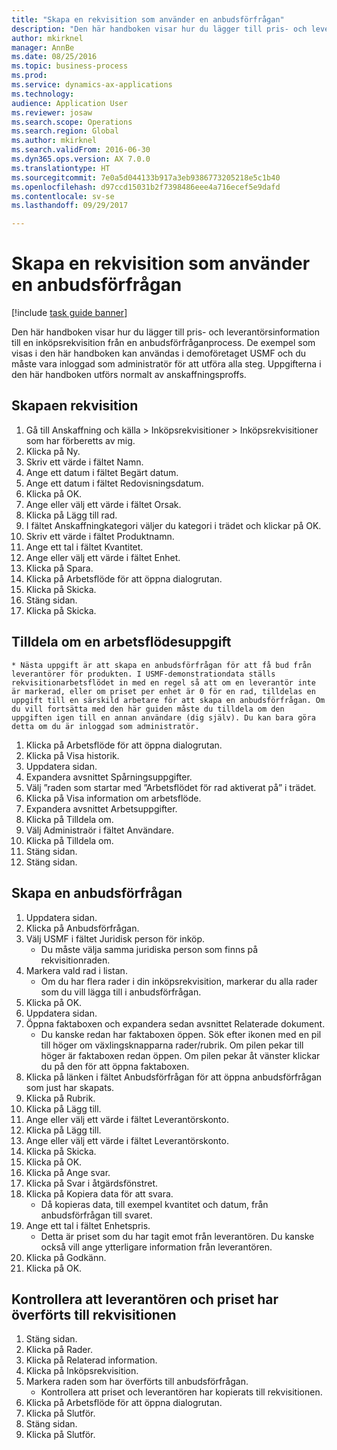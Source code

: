 ```yaml
--- 
title: "Skapa en rekvisition som använder en anbudsförfrågan"
description: "Den här handboken visar hur du lägger till pris- och leverantörsinformation till en inköpsrekvisition från en anbudsförfråganprocess."
author: mkirknel
manager: AnnBe
ms.date: 08/25/2016
ms.topic: business-process
ms.prod: 
ms.service: dynamics-ax-applications
ms.technology: 
audience: Application User
ms.reviewer: josaw
ms.search.scope: Operations
ms.search.region: Global
ms.author: mkirknel
ms.search.validFrom: 2016-06-30
ms.dyn365.ops.version: AX 7.0.0
ms.translationtype: HT
ms.sourcegitcommit: 7e0a5d044133b917a3eb9386773205218e5c1b40
ms.openlocfilehash: d97ccd15031b2f7398486eee4a716ecef5e9dafd
ms.contentlocale: sv-se
ms.lasthandoff: 09/29/2017

---
```

# <a name="create-a-requisition-that-uses-an-rfq"></a>Skapa en rekvisition som använder en anbudsförfrågan

[!include [task guide banner](../../includes/task-guide-banner.md)]

Den här handboken visar hur du lägger till pris- och leverantörsinformation till en inköpsrekvisition från en anbudsförfråganprocess. De exempel som visas i den här handboken kan användas i demoföretaget USMF och du måste vara inloggad som administratör för att utföra alla steg. Uppgifterna i den här handboken utförs normalt av anskaffningsproffs.


## <a name="create-a-requisition"></a>Skapaen rekvisition
1. Gå till Anskaffning och källa > Inköpsrekvisitioner > Inköpsrekvisitioner som har förberetts av mig.
2. Klicka på Ny.
3. Skriv ett värde i fältet Namn.
4. Ange ett datum i fältet Begärt datum.
5. Ange ett datum i fältet Redovisningsdatum.
6. Klicka på OK.
7. Ange eller välj ett värde i fältet Orsak.
8. Klicka på Lägg till rad.
9. I fältet Anskaffningkategori väljer du kategori i trädet och klickar på OK.
10. Skriv ett värde i fältet Produktnamn.
11. Ange ett tal i fältet Kvantitet.
12. Ange eller välj ett värde i fältet Enhet.
13. Klicka på Spara.
14. Klicka på Arbetsflöde för att öppna dialogrutan.
15. Klicka på Skicka.
16. Stäng sidan.
17. Klicka på Skicka.

## <a name="reassign-a-workflow-task"></a>Tilldela om en arbetsflödesuppgift
    * Nästa uppgift är att skapa en anbudsförfrågan för att få bud från leverantörer för produkten. I USMF-demonstrationdata ställs rekvisitionarbetsflödet in med en regel så att om en leverantör inte är markerad, eller om priset per enhet är 0 för en rad, tilldelas en uppgift till en särskild arbetare för att skapa en anbudsförfrågan. Om du vill fortsätta med den här guiden måste du tilldela om den uppgiften igen till en annan användare (dig själv). Du kan bara göra detta om du är inloggad som administratör.  
1. Klicka på Arbetsflöde för att öppna dialogrutan.
2. Klicka på Visa historik.
3. Uppdatera sidan.
4. Expandera avsnittet Spårningsuppgifter.
5. Välj ”raden som startar med ”Arbetsflödet för rad aktiverat på” i trädet.
6. Klicka på Visa information om arbetsflöde.
7. Expandera avsnittet Arbetsuppgifter.
8. Klicka på Tilldela om.
9. Välj Administraör i fältet Användare.
10. Klicka på Tilldela om.
11. Stäng sidan.
12. Stäng sidan.

## <a name="create-an-rfq"></a>Skapa en anbudsförfrågan
1. Uppdatera sidan.
2. Klicka på Anbudsförfrågan.
3. Välj USMF i fältet Juridisk person för inköp.
    * Du måste välja samma juridiska person som finns på rekvisitionraden.  
4. Markera vald rad i listan.
    * Om du har flera rader i din inköpsrekvisition, markerar du alla rader som du vill lägga till i anbudsförfrågan.  
5. Klicka på OK.
6. Uppdatera sidan.
7. Öppna faktaboxen och expandera sedan avsnittet Relaterade dokument.
    * Du kanske redan har faktaboxen öppen. Sök efter ikonen med en pil till höger om växlingsknapparna rader/rubrik. Om pilen pekar till höger är faktaboxen redan öppen. Om pilen pekar åt vänster klickar du på den för att öppna faktaboxen.  
8. Klicka på länken i fältet Anbudsförfrågan för att öppna anbudsförfrågan som just har skapats.
9. Klicka på Rubrik.
10. Klicka på Lägg till.
11. Ange eller välj ett värde i fältet Leverantörskonto.
12. Klicka på Lägg till.
13. Ange eller välj ett värde i fältet Leverantörskonto.
14. Klicka på Skicka.
15. Klicka på OK.
16. Klicka på Ange svar.
17. Klicka på Svar i åtgärdsfönstret.
18. Klicka på Kopiera data för att svara.
    * Då kopieras data, till exempel kvantitet och datum, från anbudsförfrågan till svaret.  
19. Ange ett tal i fältet Enhetspris.
    * Detta är priset som du har tagit emot från leverantören. Du kanske också vill ange ytterligare information från leverantören.  
20. Klicka på Godkänn.
21. Klicka på OK.

## <a name="verify-that-vendor-and-price-have-been-transferred-to-the-requisition"></a>Kontrollera att leverantören och priset har överförts till rekvisitionen
1. Stäng sidan.
2. Klicka på Rader.
3. Klicka på Relaterad information.
4. Klicka på Inköpsrekvisition.
5. Markera raden som har överförts till anbudsförfrågan.
    * Kontrollera att priset och leverantören har kopierats till rekvisitionen.  
6. Klicka på Arbetsflöde för att öppna dialogrutan.
7. Klicka på Slutför.
8. Stäng sidan.
9. Klicka på Slutför.


